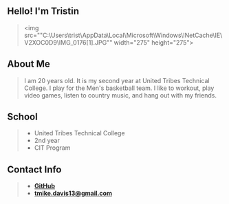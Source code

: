 ## Hello! I'm Tristin

> <img src=""C:\Users\trist\AppData\Local\Microsoft\Windows\INetCache\IE\V2XOC0D9\IMG_0176[1].JPG"" width="275" height="275">

## About Me
>I am 20 years old. It is my second year at United Tribes Technical College. I play for the Men's basketball team. I like to workout, play video games, listen to country music, and hang out with my friends. 

## School 
> - United Tribes Technical College
> - 2nd year
> - CIT Program

## Contact Info
> - <a href="https://github.com/TrisDavis" target="_blank">**GitHub**</a>
> - <a href="tmike.davis13@gmail.com">**tmike.davis13@gmail.com**</a>
